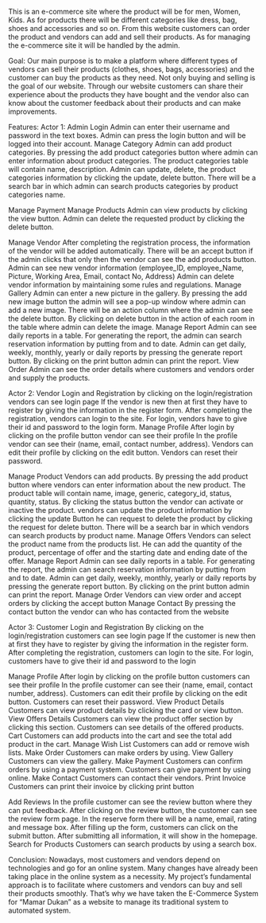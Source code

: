 
This is an e-commerce site where the product will be for men, Women, Kids. As for products there will be different categories like dress, bag, shoes and accessories and so on. From this website customers can order the product and vendors can add and sell their products. As for managing the e-commerce site it will be handled by the admin.

Goal:
Our main purpose is to make a platform where different types of vendors can sell their products (clothes, shoes, bags, accessories) and the customer can buy the products as they need. Not only buying and selling is the goal of our website. Through our website customers can share their experience about the products they have bought and the vendor also can know about the customer feedback about their products and can make improvements.

Features:
Actor 1: Admin 
Login
Admin can enter their username and password in the text boxes.
Admin can press the login button and will be logged into their account.
Manage Category
Admin can add product categories.
By pressing the add product categories button where admin can enter information about product categories.
The product categories table will contain name, description.
Admin can update, delete, the product categories information by clicking the update, delete button.
There will be a search bar in which admin can search products categories by product categories name.



Manage Payment
Manage Products
Admin can view products by clicking the view button.
Admin can delete the requested product by clicking the delete button.



Manage Vendor
After completing the registration process, the information of the vendor will    be added automatically. There will be an accept button if the admin clicks that only then the vendor can see the add products button.
Admin can  see new vendor information (employee_ID, employee_Name, Picture, Working Area, Email, contact No, Address) 
Admin can delete vendor information by maintaining some rules and   regulations.
Manage Gallery
Admin can enter a new picture in the gallery.
By pressing the add new image button the admin will see a pop-up window where admin can add a new image.
There will be an action column where the admin can see the delete button. 
By clicking on delete button in the action of each room in the table where admin can delete the image.
Manage Report
Admin can see daily reports in a table. 
For generating the report, the admin can search reservation information by putting from and to date. 
Admin can get daily, weekly, monthly, yearly or daily reports by pressing the generate report button. 
By clicking on the print button admin can print the report.
View Order
Admin can see the order details where customers and vendors order and supply the products.

Actor 2: Vendor
Login and Registration
by clicking on the login/registration vendors can see login page 
 If the vendor is new then at first they have to register by giving the information in the register form. 
After completing the registration, vendors can login to the site. 
For login, vendors have to give their id and password to the login form.
Manage Profile
After login by clicking on the profile button vendor can see their profile 
In the profile vendor can see their (name, email, contact number, address).
Vendors can edit their profile by clicking on the edit button.
Vendors can reset their password.



Manage Product
Vendors can add products.
By pressing the add product button where vendors can enter information about the new product.
The product table will contain name, image, generic, category_id, status, quantity, status.
By clicking the status button the vendor can activate or inactive the product.
vendors can update the product information by clicking the update 
Button he can request to delete the product by clicking the request for delete button.
There will be a search bar in which vendors can search products by product name.
Manage Offers
Vendors can select the product name from the products list. He can add the quantity of the product, percentage of offer and the starting date and ending date of the offer.
Manage Report
Admin can see daily reports in a table. 
For generating the report, the admin can search reservation information by putting from and to date. 
Admin can get daily, weekly, monthly, yearly or daily reports by pressing the generate report button. 
By clicking on the print button admin can print the report.
Manage Order
Vendors can view order and accept orders by clicking the accept button
Manage Contact
By pressing the contact button the vendor can who has contacted from the website

Actor 3: Customer
Login and Registration
By clicking on the login/registration customers can see login page 
If the customer is new then at first they have to register by giving the information in the register form. 
After completing the registration, customers can login to the site. 
For login, customers have to give their id and password to the login 



Manage Profile
After login by clicking on the profile button customers can see their profile 
In the profile customer can see their (name, email, contact number, address).
Customers can edit their profile by clicking on the edit button.
Customers can reset their password.
View Product Details
Customers can view product details by clicking the card or view button.
View Offers Details
Customers can view the product offer section by clicking this section. Customers can see details of the offered products.
Cart
Customers can add products into the cart and see the total add product in the cart.
Manage Wish List
Customers can add or remove wish lists.
Make Order
Customers can make orders by using.
View Gallery
Customers can view the gallery.
Make Payment
Customers can confirm orders by using a payment system. Customers can give payment by using online.
Make Contact
Customers can contact their vendors.
Print Invoice
Customers can print their invoice by clicking print button



Add Reviews
In the profile customer can see the review button where they can put feedback. 
After clicking on the review button, the customer can see the review form page. 
In the reserve form there will be a name, email, rating and message box. 
After filling up the form, customers can click on the submit button. 
After submitting all information, it will show in the homepage.
Search for Products
Customers can search products by using a search box.

Conclusion:
Nowadays, most customers and vendors depend on technologies and go for an online system. Many changes have already been taking place in the online system as a necessity. My project’s fundamental approach is to facilitate where customers and vendors can buy and sell their products smoothly. That’s why we have taken the E-Commerce System for “Mamar Dukan” as a website to manage its traditional system to automated system.
